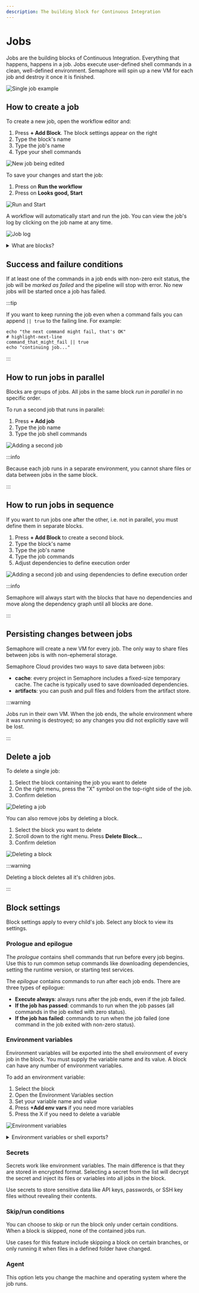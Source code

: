 ```yaml
---
description: The building block for Continuous Integration
---
```


# Jobs

Jobs are the building blocks of Continuous Integration. Everything that happens, happens in a job. Jobs execute user-defined shell commands in a clean, well-defined environment. Semaphore will spin up a new VM for each job and destroy it once it is finished.

![Single job example](./img/single-job-workflow.jpg)

## How to create a job

To create a new job, open the workflow editor and:

1. Press **+ Add Block**. The block settings appear on the right
2. Type the block's name 
3. Type the job's name
4. Type your shell commands

![New job being edited](./img/create-a-job-1.jpg)

To save your changes and start the job:

1. Press on **Run the workflow**
2. Press on **Looks good, Start**

![Run and Start](./img/run-and-start.jpg)

A workflow will automatically start and run the job. You can view the job's log by clicking on the job name at any time.

![Job log](./img/job-log.jpg)

<details>
  <summary>What are blocks?</summary>
  <div>Blocks group jobs. All jobs in Semaphore must belong in a block. Even if you only have one job, it must go in a block. Jobs in a block run in parallel in no particular order.</div>
</details>

## Success and failure conditions

If at least one of the commands in a job ends with non-zero exit status, the job will be *marked as failed* and the pipeline will stop with error. No new jobs will be started once a job has failed.


:::tip

If you want to keep running the job even when a command fails you can append `|| true` to the failing line. For example:

```shell
echo "the next command might fail, that's OK"
# highlight-next-line
command_that_might_fail || true
echo "continuing job..."
```

:::

## How to run jobs in parallel

Blocks are groups of jobs. All jobs in the same block *run in parallel* in no specific order. 

To run a second job that runs in parallel:

1. Press **+ Add job**
2. Type the job name
3. Type the job shell commands

![Adding a second job](./img/add-job-to-block.jpg)

:::info

Because each job runs in a separate environment, you cannot share files or data between jobs in the same block.

:::

## How to run jobs in sequence

If you want to run jobs one after the other, i.e. not in parallel, you must define them in separate blocks.

1. Press **+ Add Block** to create a second block.
2. Type the block's name
3. Type the job's name
4. Type the job commands
5. Adjust dependencies to define execution order

![Adding a second job and using dependencies to define execution order](./img/add-block.jpg)

:::info

Semaphore will always start with the blocks that have no dependencies and move along the dependency graph until all blocks are done.

:::

## Persisting changes between jobs

Semaphore will create a new VM for every job. The only way to share files between jobs is with non-ephemeral storage.

Semaphore Cloud provides two ways to save data between jobs:
- **cache**: every project in Semaphore includes a fixed-size temporary cache. The cache is typically used to save downloaded dependencies.
- **artifacts**: you can push and pull files and folders from the artifact store.

:::warning

Jobs run in their own VM. When the job ends, the whole environment where it was running is destroyed; so any changes you did not explicitly save will be lost.

:::

## Delete a job

To delete a single job:
1. Select the block containing the job you want to delete
2. On the right menu, press the "X" symbol on the top-right side of the job.
3. Confirm deletion

![Deleting a job](./img/delete-job.jpg)

You can also remove jobs by deleting a block. 
1. Select the block you want to delete
2. Scroll down to the right menu. Press **Delete Block...**
3. Confirm deletion

![Deleting a block](./img/delete-block.jpg)

:::warning

Deleting a block deletes all it's children jobs.

:::


## Block settings

Block settings apply to every child's job. Select any block to view its settings.

### Prologue and epilogue

The *prologue* contains shell commands that run before every job begins. Use this to run common setup commands like downloading dependencies, setting the runtime version, or starting test services.

The *epilogue* contains commands to run after each job ends. There are three types of epilogue:
- **Execute always**: always runs after the job ends, even if the job failed.
- **If the job has passed**: commands to run when the job passes (all commands in the job exited with zero status).
- **If the job has failed**: commands to run when the job failed (one command in the job exited with non-zero status).

### Environment variables

Environment variables will be exported into the shell environment of every job in the block. You must supply the variable name and its value. A block can have any number of environment variables.

To add an environment variable:
1. Select the block
2. Open the Environment Variables section
3. Set your variable name and value
4. Press **+Add env vars** if you need more variables
5. Press the X if you need to delete a variable

![Environment variables](./img/env-vars.jpg)

<details>
  <summary>Environment variables or shell exports?</summary>
  <div>
        <p>You can define block-level environment variables in two ways:</p>
        <ul>
            <li>By adding name-values under the <strong>environment variables section</strong></li>
            <li>By using export in the job command window:<pre>export NODE_ENV="production"</pre></li>
        </ul>
  </div>
</details>

### Secrets

Secrets work like environment variables. The main difference is that they are stored in encrypted format. Selecting a secret from the list will decrypt the secret and inject its files or variables into all jobs in the block.

Use secrets to store sensitive data like API keys, passwords, or SSH key files without revealing their contents.

### Skip/run conditions

You can choose to skip or run the block only under certain conditions. When a block is skipped, none of the contained jobs run. 

Use cases for this feature include skipping a block on certain branches, or only running it when files in a defined folder have changed.

### Agent

This option lets you change the machine and operating system where the job runs.
